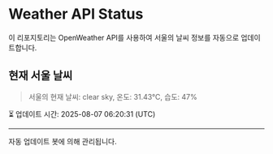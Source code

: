 
# Weather API Status

이 리포지토리는 OpenWeather API를 사용하여 서울의 날씨 정보를 자동으로 업데이트합니다.

## 현재 서울 날씨
> 서울의 현재 날씨: clear sky, 온도: 31.43°C, 습도: 47%

⏳ 업데이트 시간: 2025-08-07 06:20:31 (UTC)

---
자동 업데이트 봇에 의해 관리됩니다.
